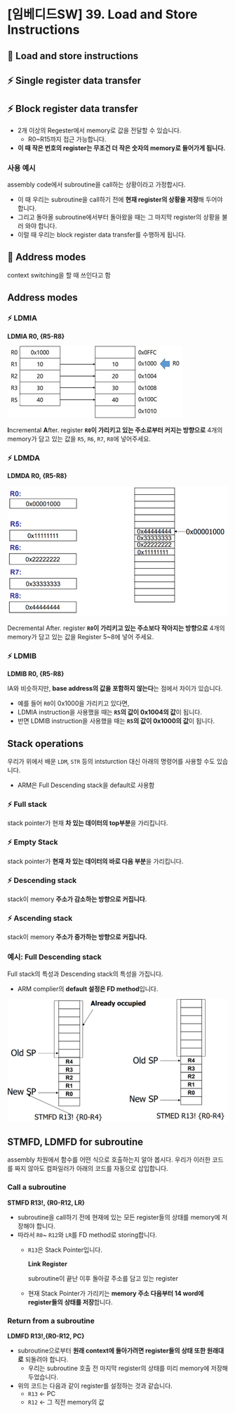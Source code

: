 # [임베디드SW] 39. Load and Store Instructions

<aside>

# 💖 Load and store instructions

</aside>

## ⚡ Single register data transfer

## ⚡ Block register data transfer

- 2개 이상의 Regester에서 memory로 값을 전달할 수 있습니다.
    - R0~R15까지 접근 가능합니다.
- **이 때 작은 번호의 register는 무조건 더 작은 숫자의 memory로 들어가게 됩니다.**

### 사용 예시

assembly code에서 subroutine을 call하는 상황이라고 가정합시다.

- 이 때 우리는 subroutine을 call하기 전에 **현재 register의 상황을 저장**해 두어야 합니다.
- 그리고 돌아올 subroutine에서부터 돌아왔을 때는 그 마지막 register의 상황을 불러 와야 합니다.
- 이럴 때 우리는 block register data transfer를 수행하게 됩니다.

<aside>

# 💖 Address modes

</aside>

context switching을 할 때 쓰인다고 함

## Address modes

### ⚡ LDMIA

<aside>

**LDMIA R0, {R5-R8}**

</aside>

![image.png](image%2082.png)

**I**ncremental **A**fter. register **`R0`이 가리키고 있는 주소로부터 커지는 방향으로** 4개의 memory가 담고 있는 값을 `R5`, `R6`, `R7`, `R8`에 넣어주세요.

### ⚡ LDMDA

<aside>

**LDMDA R0, {R5-R8}**

</aside>

![image.png](image%2083.png)

Decremental After. register **`R0`이 가리키고 있는 주소보다 작아지는 방향으로** 4개의 memory가 담고 있는 값을 Register 5~8에 넣어 주세요.

### ⚡ LDMIB

<aside>

**LDMIB R0, {R5-R8}**

</aside>

IA와 비슷하지만, **base address의 값을 포함하지 않는다**는 점에서 차이가 있습니다.

- 예를 들어 `R0`이 0x1000을 가리키고 있다면,
- LDMIA instruction을 사용했을 때는 **`R5`의 값이 0x1004의 값**이 됩니다.
- 반면 LDMIB instruction을 사용했을 때는 **`R5`의 값이 0x1000의 값**이 됩니다.

## Stack operations

우리가 위에서 배운 `LDM`, `STR` 등의 intsturction 대신 아래의 명령어를 사용할 수도 있습니다.

- ARM은 Full Descending stack을 default로 사용함

### ⚡ Full stack

stack pointer가 현재 **차 있는 데이터의 top부분**을 가리킵니다.

### ⚡ Empty Stack

stack pointer가 **현재 차 있는 데이터의 바로 다음 부분**을 가리킵니다.

### ⚡ Descending stack

stack이 memory **주소가 감소하는 방향으로 커집니다**.

### ⚡ Ascending stack

stack이 memory **주소가 증가하는 방향으로 커집니다.**

### 예시: Full Descending stack

Full stack의 특성과 Descending stack의 특성을 가집니다.

- ARM complier의 **default 설정은 FD method**입니다.

![image.png](image%2084.png)

## STMFD, LDMFD for subroutine

assembly 차원에서 함수를 어떤 식으로 호출하는지 알아 봅시다. 우리가 이러한 코드를 짜지 않아도 컴파일러가 아래의 코드를 자동으로 삽입합니다.

### Call a subroutine

<aside>

**STMFD R13!, {R0-R12, LR}**

</aside>

- subroutine을 call하기 전에 현재에 있는 모든 register들의 상태를 memory에 저장해야 합니다.
- 따라서 `R0`~ `R12`와 `LR`를 FD method로 storing합니다.
    - `R13`은 Stack Pointer입니다.
        
        <aside>
        
        **Link Register**
        
        subroutine이 끝난 이후 돌아갈 주소를 담고 있는 register
        
        </aside>
        
    - 현재 Stack Pointer가 가리키는 **memory 주소 다음부터 14 word에 register들의 상태를 저장**합니다.

### Return from a subroutine

<aside>

**LDMFD R13!,{R0-R12, PC}** 

</aside>

- subroutine으로부터 **원래 context에 돌아가려면 register들의 상태 또한 원래대로** 되돌려야 합니다.
    - 우리는 subroutine 호출 전 마지막 register의 상태를 미리 memory에 저장해 두었습니다.
- 위의 코드는 다음과 같이 register를 설정하는 것과 같습니다.
    - `R13` ← PC
    - `R12` ← 그 직전 memory의 값